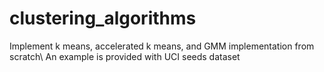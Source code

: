 # clustering_algorithms
Implement k means, accelerated k means, and GMM implementation from scratch\\
An example is provided with UCI seeds dataset
